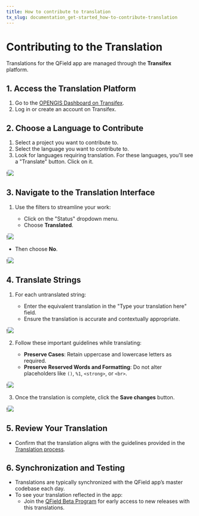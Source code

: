 ```yaml
---
title: How to contribute to translation
tx_slug: documentation_get-started_how-to-contribute-translation
---
```


# Contributing to the Translation

Translations for the QField app are managed through the **Transifex** platform.

## 1. Access the Translation Platform

1. Go to the [OPENGIS Dashboard on Transifex](https://www.transifex.com/opengisch/).
2. Log in or create an account on Transifex.

## 2. Choose a Language to Contribute

1. Select a project you want to contribute to.
2. Select the language you want to contribute to.
3. Look for languages requiring translation. For these languages, you'll see a "Translate" button. Click on it.

!![](../assets/images/transifex_translation_01.png,850px)

## 3. Navigate to the Translation Interface

1. Use the filters to streamline your work:

    - Click on the "Status" dropdown menu.
    - Choose **Translated**.

!![](../assets/images/transifex_translation_02.png,850px)

   - Then choose **No**.

!![](../assets/images/transifex_translation_03.png,850px)

## 4. Translate Strings

1. For each untranslated string:

    - Enter the equivalent translation in the "Type your translation here" field.
    - Ensure the translation is accurate and contextually appropriate.

!![](../assets/images/transifex_translation_04.png,850px)

2. Follow these important guidelines while translating:

    - **Preserve Cases**: Retain uppercase and lowercase letters as required.
    - **Preserve Reserved Words and Formatting**: Do not alter placeholders like `()`, `%1`, `<strong>`, or `<br>`.

!![](../assets/images/transifex_translation_05.png,850px)

3. Once the translation is complete, click the **Save changes** button.

!![](../assets/images/transifex_translation_06.png,850px)

## 5. Review Your Translation

- Confirm that the translation aligns with the guidelines provided in the [Translation process](https://github.com/opengisch/QField-docs?tab=readme-ov-file#translation-process).

## 6. Synchronization and Testing

- Translations are typically synchronized with the QField app’s master codebase each day.
- To see your translation reflected in the app:
    - Join the [QField Beta Program](https://play.google.com/apps/testing/ch.opengis.qfield_dev) for early access to new releases with this translations.
